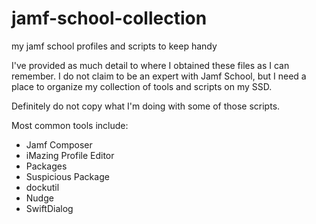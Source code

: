 # jamf-school-collection
my jamf school profiles and scripts to keep handy

I've provided as much detail to where I obtained these files as I can remember. I do not claim to be an expert with Jamf School, but I need a place to organize my collection of tools and scripts on my SSD.

Definitely do not copy what I'm doing with some of those scripts.

Most common tools include:
- Jamf Composer
- iMazing Profile Editor
- Packages
- Suspicious Package
- dockutil
- Nudge
- SwiftDialog


